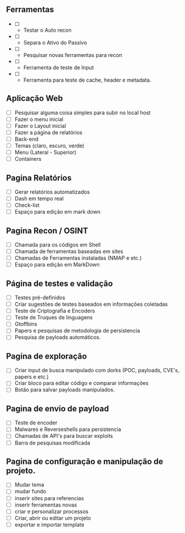 ## Ferramentas

- [ ] - Testar o Auto recon
- [ ] - Separa o Ativo do Passivo
- [ ] - Pesquisar novas ferramentas para recon
- [ ] - Ferramenta de teste de Input
- [ ] - Ferramenta para teste de cache, header e metadata. 
## Aplicação Web

- [ ] Pesquisar alguma coisa simples para subir no local host
- [ ] Fazer o menu inicial 
- [ ] Fazer o Layout inicial
- [ ] Fazer a página de relatórios
- [ ] Back-end
- [ ] Temas (claro, escuro, verde)
- [ ] Menu (Lateral - Superior)
- [ ] Containers

## Pagina Relatórios

- [ ] Gerar relatórios automatizados
- [ ] Dash em tempo real 
- [ ] Check-list
- [ ] Espaço para edição em mark down
## Pagina Recon / OSINT

- [ ] Chamada para os códigos em Shell 
- [ ] Chamada de ferramentas baseadas em sites
- [ ] Chamadas de Ferramentas instaladas (NMAP e etc.)
- [ ] Espaço para edição em MarkDown
## Página de testes e validação

- [ ] Testes pré-definidos
- [ ] Criar sugestões de testes baseados em informações coletadas 
- [ ] Teste de Criptografia e Encoders 
- [ ] Teste de Truques de linguagens 
- [ ] Gtoffbins 
- [ ] Papers e pesquisas de metodologia de persistencia
- [ ] Pesquisa de payloads automáticos.
## Pagina de exploração 

- [ ] Criar input de busca manipulado com dorks (POC, payloads, CVE's, papers e etc.) 
- [ ] Criar bloco para editar código e comparar informações
- [ ] Botão para salvar payloads manipulados.
## Pagina de envio de payload

- [ ] Teste de encoder 
- [ ] Malwares e Reverseshells para persistencia
- [ ] Chamadas de API's para buscar exploits
- [ ] Barra de pesquisas modificada
## Pagina de configuração e manipulação de projeto.

- [ ] Mudar tema
- [ ] mudar fundo
- [ ] inserir sites para referencias 
- [ ] inserir ferramentas novas 
- [ ] criar e personalizar processos 
- [ ] Criar, abrir ou editar um projeto
- [ ] exportar e importar template